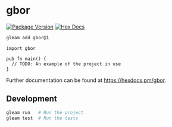 # gbor

[![Package Version](https://img.shields.io/hexpm/v/gbor)](https://hex.pm/packages/gbor)
[![Hex Docs](https://img.shields.io/badge/hex-docs-ffaff3)](https://hexdocs.pm/gbor/)

```sh
gleam add gbor@1
```
```gleam
import gbor

pub fn main() {
  // TODO: An example of the project in use
}
```

Further documentation can be found at <https://hexdocs.pm/gbor>.

## Development

```sh
gleam run   # Run the project
gleam test  # Run the tests
```
